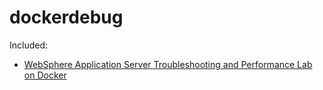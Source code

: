 # dockerdebug

Included:

* [WebSphere Application Server Troubleshooting and Performance Lab on Docker](https://github.com/kgibm/dockerdebug/tree/master/fedorawasdebug)
